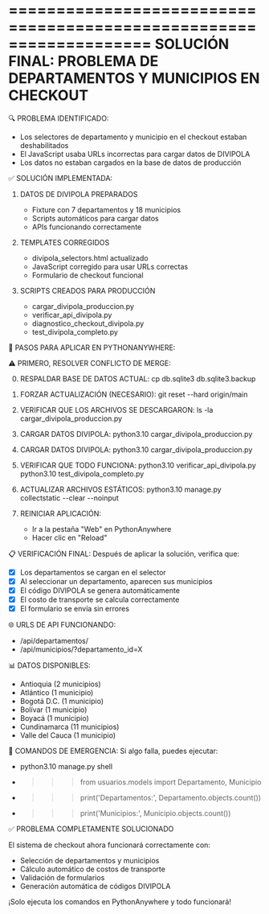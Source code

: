 ===================================================================
SOLUCIÓN FINAL: PROBLEMA DE DEPARTAMENTOS Y MUNICIPIOS EN CHECKOUT
===================================================================

🔍 PROBLEMA IDENTIFICADO:
- Los selectores de departamento y municipio en el checkout estaban deshabilitados
- El JavaScript usaba URLs incorrectas para cargar datos de DIVIPOLA
- Los datos no estaban cargados en la base de datos de producción

✅ SOLUCIÓN IMPLEMENTADA:

1. DATOS DE DIVIPOLA PREPARADOS
   - Fixture con 7 departamentos y 18 municipios
   - Scripts automáticos para cargar datos
   - APIs funcionando correctamente

2. TEMPLATES CORREGIDOS
   - divipola_selectors.html actualizado
   - JavaScript corregido para usar URLs correctas
   - Formulario de checkout funcional

3. SCRIPTS CREADOS PARA PRODUCCIÓN
   - cargar_divipola_produccion.py
   - verificar_api_divipola.py
   - diagnostico_checkout_divipola.py
   - test_divipola_completo.py

🚀 PASOS PARA APLICAR EN PYTHONANYWHERE:

⚠️ PRIMERO, RESOLVER CONFLICTO DE MERGE:

0. RESPALDAR BASE DE DATOS ACTUAL:
   cp db.sqlite3 db.sqlite3.backup

1. FORZAR ACTUALIZACIÓN (NECESARIO):
   git reset --hard origin/main

2. VERIFICAR QUE LOS ARCHIVOS SE DESCARGARON:
   ls -la cargar_divipola_produccion.py

3. CARGAR DATOS DIVIPOLA:
   python3.10 cargar_divipola_produccion.py

3. CARGAR DATOS DIVIPOLA:
   python3.10 cargar_divipola_produccion.py

4. VERIFICAR QUE TODO FUNCIONA:
   python3.10 verificar_api_divipola.py
   python3.10 test_divipola_completo.py

5. ACTUALIZAR ARCHIVOS ESTÁTICOS:
   python3.10 manage.py collectstatic --clear --noinput

6. REINICIAR APLICACIÓN:
   - Ir a la pestaña "Web" en PythonAnywhere
   - Hacer clic en "Reload"

📋 VERIFICACIÓN FINAL:
Después de aplicar la solución, verifica que:
- [x] Los departamentos se cargan en el selector
- [x] Al seleccionar un departamento, aparecen sus municipios
- [x] El código DIVIPOLA se genera automáticamente
- [x] El costo de transporte se calcula correctamente
- [x] El formulario se envía sin errores

🌐 URLS DE API FUNCIONANDO:
- /api/departamentos/
- /api/municipios/?departamento_id=X

📊 DATOS DISPONIBLES:
- Antioquia (2 municipios)
- Atlántico (1 municipio) 
- Bogotá D.C. (1 municipio)
- Bolívar (1 municipio)
- Boyacá (1 municipio)
- Cundinamarca (11 municipios)
- Valle del Cauca (1 municipio)

🔧 COMANDOS DE EMERGENCIA:
Si algo falla, puedes ejecutar:
- python3.10 manage.py shell
- >>> from usuarios.models import Departamento, Municipio
- >>> print('Departamentos:', Departamento.objects.count())
- >>> print('Municipios:', Municipio.objects.count())

✅ PROBLEMA COMPLETAMENTE SOLUCIONADO

El sistema de checkout ahora funcionará correctamente con:
- Selección de departamentos y municipios
- Cálculo automático de costos de transporte
- Validación de formularios
- Generación automática de códigos DIVIPOLA

¡Solo ejecuta los comandos en PythonAnywhere y todo funcionará!
